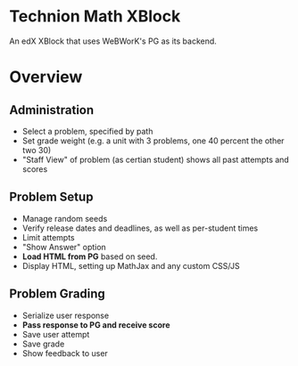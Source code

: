 Technion Math XBlock
====================
An edX XBlock that uses WeBWorK's PG as its backend.

Overview
========

Administration
--------------
* Select a problem, specified by path
* Set grade weight (e.g. a unit with 3 problems, one 40 percent the other two 30)
* "Staff View" of problem (as certian student) shows all past attempts and scores

Problem Setup
-------------
* Manage random seeds
* Verify release dates and deadlines, as well as per-student times
* Limit attempts
* "Show Answer" option
* __Load HTML from PG__ based on seed. 
* Display HTML, setting up MathJax and any custom CSS/JS

Problem Grading
---------------
* Serialize user response
* __Pass response to PG and receive score__
* Save user attempt
* Save grade
* Show feedback to user